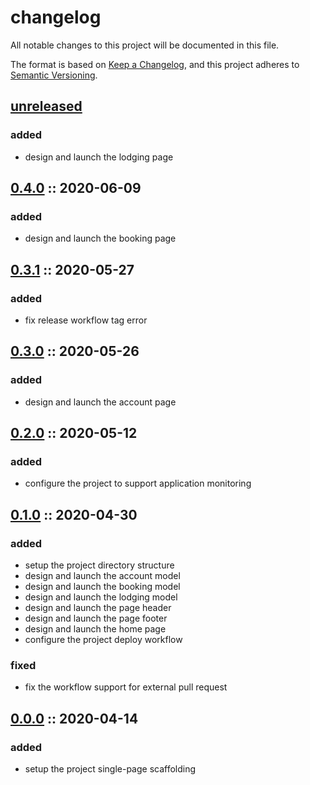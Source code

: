 # changelog

All notable changes to this project will be documented in this file.

The format is based on [Keep a Changelog][changelog],
and this project adheres to [Semantic Versioning][semver].

## [unreleased]

### added

- design and launch the lodging page

## [0.4.0] :: 2020-06-09

### added

- design and launch the booking page

## [0.3.1] :: 2020-05-27

### added

- fix release workflow tag error

## [0.3.0] :: 2020-05-26

### added

- design and launch the account page

## [0.2.0] :: 2020-05-12

### added

- configure the project to support application monitoring

## [0.1.0] :: 2020-04-30

### added

- setup the project directory structure
- design and launch the account model
- design and launch the booking model
- design and launch the lodging model
- design and launch the page header
- design and launch the page footer
- design and launch the home page
- configure the project deploy workflow

### fixed

- fix the workflow support for external pull request

## [0.0.0] :: 2020-04-14

### added

- setup the project single-page scaffolding

[0.4.0]: https://github.com/rvtr/rvtr-app-campsite/tree/0.4.0 '0.4.0'
[0.3.1]: https://github.com/rvtr/rvtr-app-campsite/tree/0.3.1 '0.3.1'
[0.3.0]: https://github.com/rvtr/rvtr-app-campsite/tree/0.3.0 '0.3.0'
[0.2.0]: https://github.com/rvtr/rvtr-app-campsite/tree/0.2.0 '0.2.0'
[0.1.0]: https://github.com/rvtr/rvtr-app-campsite/tree/0.1.0 '0.1.0'
[0.0.0]: https://github.com/rvtr/rvtr-app-campsite/tree/0.0.0 '0.0.0'
[changelog]: https://keepachangelog.com/en/1.0.0/ 'keep a changelog'
[semver]: https://semver.org/spec/v2.0.0.html 'semantic versioning'
[unreleased]: https://github.com/rvtr/rvtr-app-campsite/tree/master 'unreleased'
